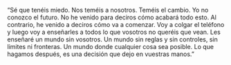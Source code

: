 “Sé que tenéis miedo. Nos teméis a nosotros. Teméis el cambio. Yo no conozco el futuro. No he venido para deciros cómo acabará 
todo esto. Al contrario, he venido a deciros cómo va a comenzar. Voy a colgar el teléfono y luego voy a enseñarles a todos lo 
que vosotros no queréis que vean. Les enseñaré un mundo sin vosotros. Un mundo sin reglas y sin controles, sin limites ni fronteras. 
Un mundo donde cualquier cosa sea posible. Lo que hagamos después, es una decisión que dejo en vuestras manos.”